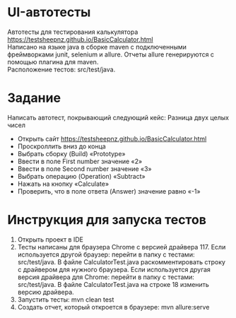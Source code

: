 # UI-автотесты

Автотесты для тестирования калькулятора https://testsheepnz.github.io/BasicCalculator.html 
<br>
Написано на языке java в сборке maven c подключенными фреймворками junit, selenium и allure. Отчеты allure генерируются с помощью плагина для maven.
<br>
Расположение тестов: src/test/java. 
<br>
# Задание
Написать автотест, покрывающий следующий кейс: Разница двух целых чисел
<br>
* Открыть сайт https://testsheepnz.github.io/BasicCalculator.html
* Проскроллить вниз до конца 
* Выбрать сборку (Build) «Prototype»
* Ввести в поле First number значение «2»
* Ввести в поле Second number значение «3»
* Выбрать операцию (Operation) «Subtract»
* Нажать на кнопку «Calculate»
* Проверить, что в поле ответа (Answer) значение равно «-1»

# Инструкция для запуска тестов
1. Открыть проект в IDE
2. Тесты написаны для браузера Chrome с версией драйвера 117. Если используется другой браузер: перейти в папку с тестами: src/test/java. В файле CalculatorTest.java раскомментировать строку с драйвером для нужного браузера. Если используется другая версия драйвера для Chrome: перейти в папку с тестами: src/test/java. В файле CalculatorTest.java на строке 18 изменить версию драйвера.
3. Запустить тесты: mvn clean test
4. Создать отчет, который откроется в браузере: mvn allure:serve



